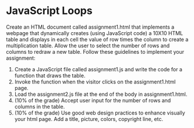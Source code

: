 # JavaScript Loops

Create an HTML document called assignment1.html that implements a webpage that
dynamically creates (using JavaScript code) a 10X10 HTML table and displays in each
cell the value of row times the column to create a multiplication table. Allow the user to
select the number of rows and columns to redraw a new table.
Follow these guidelines to implement your assignment:

1. Create a JavaScript file called assignment1.js and write the code for a function that draws the table.
2. Invoke the function when the visitor clicks on the assignment1.html page.
3. Load the assignment2.js file at the end of the body in assignment1.html.
4. (10% of the grade) Accept user input for the number of rows and columns in the table.
5. (10% of the grade) Use good web design practices to enhance visually your html page. Add a title, picture, colors, copyright line, etc.
